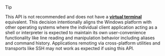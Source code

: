 > [!TIP]
> This API is not recommended and does not have a **[virtual terminal](../console-virtual-terminal-sequences.md)** equivalent. This decision intentionally aligns the Windows platform with other operating systems where the individual client application acting as a shell or interpreter is expected to maintain its own user-convenience functionality like line reading and manipulation behavior including aliases and command history. Applications remoting via cross-platform utilities and transports like SSH may not work as expected if using this API.
